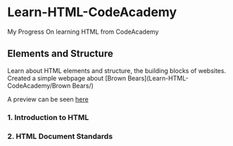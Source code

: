 # Learn-HTML-CodeAcademy
My Progress On learning HTML from CodeAcademy


## Elements and Structure
Learn about HTML elements and structure, the building blocks of websites.
Created a simple webpage about [Brown Bears](Learn-HTML-CodeAcademy/Brown Bears/)

A preview can be seen [here](https://htmlpreview.github.io/?https://github.com/kai-ion/Learn-HTML-CodeAcademy/blob/master/Brown%20Bears/index.html)
  ### 1. Introduction to HTML
  ### 2. HTML Document Standards
